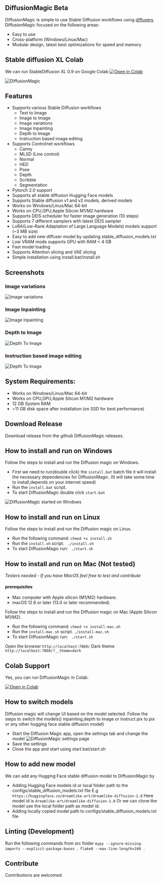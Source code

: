 ## DiffusionMagic  Beta
DiffusionMagic is simple to use Stable Diffusion workflows using [diffusers](https://github.com/huggingface/diffusers). 
DiffusionMagic focused on the following areas:
- Easy to use
- Cross-platform (Windows/Linux/Mac)
- Modular design, latest best optimizations for speed and memory

## Stable diffusion XL Colab
We can run StableDiffusion XL 0.9 on Google Colab
[![Open in Colab](https://colab.research.google.com/assets/colab-badge.svg)](https://colab.research.google.com/drive/1KrmcU2gONIQ2WihI1s6uITgDDzkbKaJK?usp=sharing)

 ![ DiffusionMagic](https://raw.githubusercontent.com/rupeshs/diffusionmagic/main/docs/images/diffusion_magic.PNG)
## Features
- Supports various Stable Diffusion workflows
    - Text to Image 
    - Image to Image 
    - Image variations
    - Image Inpainting
    - Depth to Image
    - Instruction based image editing
- Supports Controlnet workflows
   - Canny
   - MLSD (Line control)
   -  Normal
   - HED
   - Pose
   - Depth
   - Scribble
   - Segmentation
- Pytorch 2.0 support
- Supports all stable diffusion Hugging Face models 
- Supports Stable diffusion v1 and v2 models, derived models
- Works on Windows/Linux/Mac 64-bit
- Works on CPU,GPU,Apple Silicon M1/M2 hardware
- Supports DEIS scheduler for faster image generation (10 steps)
- Supports 7 different samplers with latest DEIS sampler
- LoRA(Low-Rank Adaptation of Large Language Models) models support (~3 MB size)
- Easy to add new diffuser model by updating stable_diffusion_models.txt 
- Low VRAM mode supports GPU with RAM < 4 GB 
- Fast model loading
- Supports Attention slicing and VAE slicing
- Simple installation using install.bat/install.sh

## Screenshots
### Image variations
 ![  Image variations](https://raw.githubusercontent.com/rupeshs/diffusionmagic/main/docs/images/diffusion_magic_image_variations.PNG)
### Image Inpainting
 ![ Image Inpainting](https://raw.githubusercontent.com/rupeshs/diffusionmagic/main/docs/images/diffusion_magic_inpainting.PNG)
### Depth to Image
 ![ Depth To Image](https://raw.githubusercontent.com/rupeshs/diffusionmagic/main/docs/images/diffusion_magic_depth_image.PNG)
 ### Instruction based image editing
 ![ Depth To Image](https://raw.githubusercontent.com/rupeshs/diffusionmagic/main/docs/images/diffusion_magic_instruct_to_pix.PNG
)
## System Requirements:
- Works on Windows/Linux/Mac 64-bit
- Works on CPU,GPU,Apple Silicon M1/M2 hardware
- 12 GB System RAM
- ~11 GB disk space after installation (on SSD for best performance)

## Download Release
Download release from the github DiffusionMagic releases.
## How to install and run on Windows
Follow the steps to install and run the Diffusion magic on Windows.
- First we need to run(double click) the `install.bat` batch file it will install the necessary dependencies for DiffusionMagic.
(It will take some time to install,depends on your internet speed)
- Run the  `install.bat` script.
- To start DiffusionMagic double click `start.bat`


 ![ DiffusionMagic started on Windows](https://raw.githubusercontent.com/rupeshs/diffusionmagic/main/docs/images/diffusion_magic_windows.PNG)
## How to install and run on Linux
Follow the steps to install and run the Diffusion magic on Linux.

 - Run the following command:
  `chmod +x install.sh`
- Run the  `install.sh` script.
 ` ./install.sh`
- To start DiffusionMagic run:
` ./start.sh`

## How to install and run on Mac (Not tested)
*Testers needed - If you have MacOS feel free to test and contribute*

#### prerequisites 
- Mac computer with Apple silicon (M1/M2) hardware.
- macOS 12.6 or later (13.0 or later recommended).

Follow the steps to install and run the Diffusion magic on Mac (Apple Silicon M1/M2).
 - Run the following command:
  `chmod +x install-mac.sh`
- Run the  `install-mac.sh` script.
`./install-mac.sh`
- To start DiffusionMagic run:
` ./start.sh`

 Open the browser `http://localhost:7860/`
 Dark theme `http://localhost:7860/?__theme=dark`

## Colab Support
Yes, you can run DiffusionMagic in Colab.

[![Open in Colab](https://colab.research.google.com/assets/colab-badge.svg)](https://colab.research.google.com/drive/116wcgjsvLhw9IrHeBDlvPQSW2oVzsnql?usp=sharing)
## How to switch models
Diffusion magic will change UI based on the model selected.
Follow the steps to switch the models() inpainting,depth to image or instruct pix to pix or any other hugging face stable diffusion model)
- Start the Diffusion Magic app, open the settings tab and change the model
 ![ DiffusionMagic settings page](https://raw.githubusercontent.com/rupeshs/diffusionmagic/main/docs/images/diffusion_magic%20setting.PNG)
- Save the settings
- Close the app and start using start.bat/start.sh
 ## How to add new model
We can add any Hugging Face stable diffusion model to DiffusionMagic by 
- Adding Hugging Face models  id or local folder path to the configs/stable_diffusion_models.txt file
E.g `https://huggingface.co/dreamlike-art/dreamlike-diffusion-1.0`
Here model id is `dreamlike-art/dreamlike-diffusion-1.0`
Or we can clone the model use the local folder path as model id.
- Adding locally copied model path to configs/stable_diffusion_models.txt file
## Linting (Development)
Run the following commands from src folder
`mypy --ignore-missing-imports --explicit-package-bases .`
`flake8 --max-line-length=100 .`
## Contribute
Contributions are welcomed.

